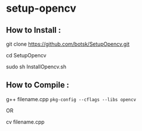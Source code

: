 # setup-opencv

## How to Install :

git clone https://github.com/botsk/SetupOpencv.git

cd SetupOpencv

sudo sh InstallOpencv.sh


## How to Compile :

g++ filename.cpp `pkg-config --cflags --libs opencv`

OR

cv filename.cpp

